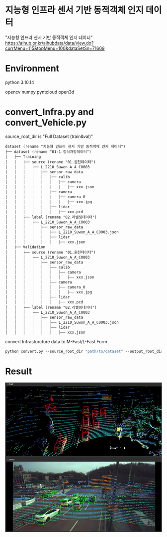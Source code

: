 # 지능형 인프라 센서 기반 동적객체 인지 데이터
"지능형 인프라 센서 기반 동적객체 인지 데이터"
https://aihub.or.kr/aihubdata/data/view.do?currMenu=115&topMenu=100&dataSetSn=71609

# Environment
python 3.10.14

opencv
numpy
pyntcloud
open3d

# convert_Infra.py and convert_Vehicle.py

source_root_dir is "Full Dataset (train&val)"

```
dataset (rename "지능형 인프라 센서 기반 동적객체 인지 데이터")
├── dataset (rename "01-1.정식개방데이터")
│   ├── Training
│   │   ├── source (rename "01.원천데이터")
│   │   │   ├── L_2210_Suwon_A_A_C0003
│   │   │   │   ├── sensor_raw_data
│   │   │   │   │   ├── calib
│   │   │   │   │   │   ├── camera
│   │   │   │   │   │   │   ├── xxx.json
│   │   │   │   │   ├── camera
│   │   │   │   │   │   ├── camera_0
│   │   │   │   │   │   │   ├── xxx.jpg
│   │   │   │   │   ├── lidar
│   │   │   │   │   │   ├── xxx.pcd
│   │   ├── label (rename "02.라벨링데이터")
│   │   │   ├── L_2210_Suwon_A_A_C0003
│   │   │   │   ├── sensor_raw_data
│   │   │   │   │   ├── L_2210_Suwon_A_A_C0003.json
│   │   │   │   │   ├── lidar
│   │   │   │   │   │   ├── xxx.json
│   ├── Validation
│   │   ├── source (rename "01.원천데이터")
│   │   │   ├── L_2210_Suwon_A_A_C0003
│   │   │   │   ├── sensor_raw_data
│   │   │   │   │   ├── calib
│   │   │   │   │   │   ├── camera
│   │   │   │   │   │   │   ├── xxx.json
│   │   │   │   │   ├── camera
│   │   │   │   │   │   ├── camera_0
│   │   │   │   │   │   │   ├── xxx.jpg
│   │   │   │   │   ├── lidar
│   │   │   │   │   │   ├── xxx.pcd
│   │   ├── label (rename "02.라벨링데이터")
│   │   │   ├── L_2210_Suwon_A_A_C0003
│   │   │   │   ├── sensor_raw_data
│   │   │   │   │   ├── L_2210_Suwon_A_A_C0003.json
│   │   │   │   │   ├── lidar
│   │   │   │   │   │   ├── xxx.json

```

convert Infrasturcture data to M-Fast/L-Fast Form

```python
python convert.py --source_root_dir "path/to/dataset" --output_root_dir "path/to/output"
```

# Result

![Pangyo_A](Pangyo_A.bmp)